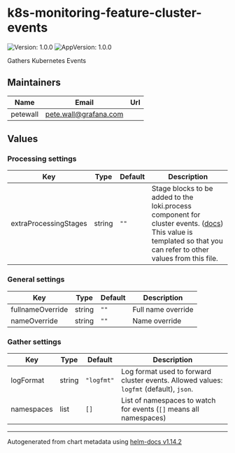 # k8s-monitoring-feature-cluster-events

![Version: 1.0.0](https://img.shields.io/badge/Version-1.0.0-informational?style=flat-square) ![AppVersion: 1.0.0](https://img.shields.io/badge/AppVersion-1.0.0-informational?style=flat-square)

Gathers Kubernetes Events

## Maintainers

| Name | Email | Url |
| ---- | ------ | --- |
| petewall | <pete.wall@grafana.com> |  |

## Values

### Processing settings

| Key | Type | Default | Description |
|-----|------|---------|-------------|
| extraProcessingStages | string | `""` | Stage blocks to be added to the loki.process component for cluster events. ([docs](https://grafana.com/docs/alloy/latest/reference/components/loki.process/#blocks)) This value is templated so that you can refer to other values from this file. |

### General settings

| Key | Type | Default | Description |
|-----|------|---------|-------------|
| fullnameOverride | string | `""` | Full name override |
| nameOverride | string | `""` | Name override |

### Gather settings

| Key | Type | Default | Description |
|-----|------|---------|-------------|
| logFormat | string | `"logfmt"` | Log format used to forward cluster events. Allowed values: `logfmt` (default), `json`. |
| namespaces | list | `[]` | List of namespaces to watch for events (`[]` means all namespaces) |

----------------------------------------------
Autogenerated from chart metadata using [helm-docs v1.14.2](https://github.com/norwoodj/helm-docs/releases/v1.14.2)
